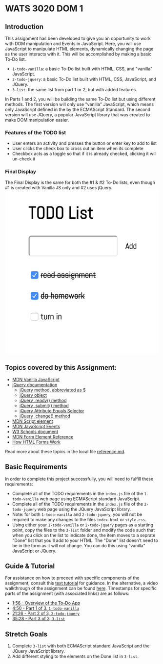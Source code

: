 # WATS 3020 DOM 1

## Introduction

This assignment has been developed to give you an opportunity to work with DOM manipulation and Events in JavaScript. Here, you will use JavaScript to manipulate HTML elements, dynamically changing the page as the user interacts with it. This will be accomplished by making a basic To-Do list.

* `1-todo-vanilla`: a basic To-Do list built with HTML, CSS, and "vanilla" JavaScript.
* `2-todo-jquery`: a basic To-Do list built with HTML, CSS, JavaScript, and JQuery.
* `3-list`: the same list from part 1 or 2, but with added features.

In Parts 1 and 2, you will be building the same To-Do list but using different methods. The first version will only use "vanilla" JavaScript, which means only JavaScript defined in the by the ECMAScript Standard. The second version will use JQuery, a popular JavaScript library that was created to make DOM manipulation easier.

### Features of the TODO list
* User enters an activity and presses the button or enter key to add to list
* User clicks the check box to cross out an item when its complete
* Checkbox acts as a toggle so that if it is already checked, clicking it will un-check it

### Final Display
The Final Display is the same for both the #1 & #2 To-Do lists, even though #1 is created with Vanilla JS only and #2 uses jQuery.
![A screenshot of the Final To-Do list.](./images/todo-list.png)

## Topics covered by this Assignment:
* [MDN Vanilla JavaScript](https://developer.mozilla.org/en-US/docs/Web/JavaScript)
* [jQuery documentation](https://api.jquery.com/)
  * [jQuery method, abbreviated as $](https://api.jquery.com/jQuery/)
  * [jQuery object](https://api.jquery.com/Types/#jQuery)
  * [jQuery .ready() method](https://api.jquery.com/ready/)
  * [jQuery .submit() method](https://api.jquery.com/submit/)
  * [jQuery Attribute Equals Selector](https://api.jquery.com/attribute-equals-selector/)
  * [jQuery .change() method](https://api.jquery.com/change/)
* [MDN Script element](https://developer.mozilla.org/en-US/docs/Web/HTML/Element/script)
* [MDN JavaScript Events](https://developer.mozilla.org/en-US/docs/Web/Events)
* [W3 Schools document](https://www.w3schools.com/js/js_htmldom_document.asp)
* [MDN Form Element Reference](https://developer.mozilla.org/en-US/docs/Web/HTML/Element#Forms)
* [How HTML Forms Work](http://javascript-coder.com/html-form/html-form-tutorial-p1.phtml)

Read more about these topics in the local file [reference.md](reference.md).

## Basic Requirements
In order to complete this project successfully, you will need to fulfill these requirements:
* Complete all of the TODO requirements in the `index.js` file of the `1-todo-vanilla` web page using ECMAScript standard JavaScript.
* Complete all of the TODO requirements in the `index.js` file of the `2-todo-jquery` web page using the JQuery JavaScript library.
* Note: for both `1-todo-vanilla` and `2-todo-jquery`, you will not be required to make any changes to the files `index.html` or `style.css`.
* Using either your `1-todo-vanilla` or `2-todo-jquery` pages as a starting point, copy the files to the `3-list` folder and modify the code such that when you click on the list to indicate done, the item moves to a seprate "Done" list that you'll add to your HTML.  The "Done" list doesn't need to be in the form as it will not change. You can do this using "vanilla" JavaScript or JQuery. 

## Guide & Tutorial
For assistance on how to proceed with specific components of the assignment, consult this [text tutorial](./tutorials.md) for guidance. In the alternative, a video walkthrough of the assignment can be found [here](https://youtu.be/LpBjmFHO7FY). Timestamps for specific parts of the assignment (with associated links) are as follows:
* [1:56 - Overview of the To-Do App](https://youtu.be/LpBjmFHO7FY?t=116)
* [4:50 - Part 1 of 3, `1-todo-vanilla`](https://youtu.be/LpBjmFHO7FY?t=290)
* [21:26 - Part 2 of 3, `2-todo-jquery`](https://youtu.be/LpBjmFHO7FY?t=1286)
* [35:28 - Part 3 of 3, `3-list`](https://youtu.be/LpBjmFHO7FY?t=2128)


## Stretch Goals
1. Complete `3-list` with both ECMAScript standard JavaScript and the JQuery JavaScript library.
2. Add different styling to the elements on the Done list in `3-list`.
